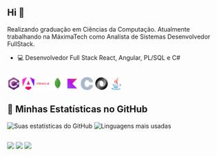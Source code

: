 ## Hi 👋

Realizando graduação em Ciências da Computação. Atualmente trabalhando na MáximaTech como Analista de Sistemas Desenvolvedor FullStack.

- 💻 Desenvolvedor Full Stack React, Angular, PL/SQL e C#
<br></br>
<div align="left">
  <img src="https://raw.githubusercontent.com/devicons/devicon/master/icons/csharp/csharp-original.svg" alt="C#" width="30" height="30"/>
  <img src="https://raw.githubusercontent.com/devicons/devicon/master/icons/angular/angular-original.svg" alt="Angular" width="30" height="30"/>
  <img src="https://raw.githubusercontent.com/devicons/devicon/master/icons/oracle/oracle-original.svg" alt="Oracle" width="30" height="30"/>
  <img src="https://raw.githubusercontent.com/devicons/devicon/master/icons/mongodb/mongodb-original.svg" alt="Mongo DB" width="30" height="30"/>
  <img src="https://raw.githubusercontent.com/devicons/devicon/master/icons/kotlin/kotlin-original.svg" alt="Kotlin" width="30" height="30"/>
  <img src="https://raw.githubusercontent.com/devicons/devicon/master/icons/c/c-original.svg" alt="C" width="30" height="30"/>
  <img src="https://raw.githubusercontent.com/devicons/devicon/master/icons/json/json-original.svg" alt="JSON" width="30" height="30"/>
  <img src="https://raw.githubusercontent.com/devicons/devicon/master/icons/java/java-original.svg" alt="Java" width="30" height="30"/>
</div>

## 🌟 Minhas Estatísticas no GitHub

<div align="left">
  <img src="https://github-readme-stats.vercel.app/api?username=fdapadilha&show_icons=true&theme=radical" alt="Suas estatísticas do GitHub" />
  <img src="https://github-readme-stats.vercel.app/api/top-langs/?username=fdapadilha&layout=compact&theme=radical" alt="Linguagens mais usadas" />
</div>
<h2 dir="auto"></h2>
<div dir="auto">
 <a href="https://www.instagram.com/fda.padilha/" rel="nofollow"><img src="https://camo.githubusercontent.com/cc8a4ea180871317216b7557a7a9b8f1b565ce74863323097aa367961c70de96/68747470733a2f2f696d672e736869656c64732e696f2f62616467652f2d496e7374616772616d2d2532334534343035463f7374796c653d666f722d7468652d6261646765266c6f676f3d696e7374616772616d266c6f676f436f6c6f723d7768697465" data-canonical-src="https://img.shields.io/badge/-Instagram-%23E4405F?style=for-the-badge&amp;logo=instagram&amp;logoColor=white" style="max-width: 100%;"></a>
 <a href="mailto:filipe.amaral.padilha@gmail.com"><img src="https://camo.githubusercontent.com/8a15df73eefc8d613bab8230d8859b6328119607d14846dd1f1e0e9b526126b2/68747470733a2f2f696d672e736869656c64732e696f2f62616467652f2d476d61696c2d2532333333333f7374796c653d666f722d7468652d6261646765266c6f676f3d676d61696c266c6f676f436f6c6f723d7768697465" data-canonical-src="https://img.shields.io/badge/-Gmail-%23333?style=for-the-badge&amp;logo=gmail&amp;logoColor=white" style="max-width: 100%;"></a>
  <a href="https://www.linkedin.com/in/fdapadilha/" rel="nofollow"><img src="https://camo.githubusercontent.com/7fee771b415a6f144501304c2c4074aa62a0dd96ddc0f8c0aafd95ac0af584c1/68747470733a2f2f696d672e736869656c64732e696f2f62616467652f2d4c696e6b6564496e2d2532333030373742353f7374796c653d666f722d7468652d6261646765266c6f676f3d6c696e6b6564696e266c6f676f436f6c6f723d7768697465" data-canonical-src="https://img.shields.io/badge/-LinkedIn-%230077B5?style=for-the-badge&amp;logo=linkedin&amp;logoColor=white" style="max-width: 100%;"></a> 
</div>


